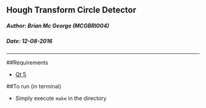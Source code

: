 Hough Transform Circle Detector
-------------------------------------
##### **Author:** Brian Mc George (MCGBRI004)
##### **Date:** 12-08-2016
----------

##Requirements
  - [Qt 5](https://www.qt.io/download-open-source/)

##To run (in terminal)
  - Simply execute ```make``` in the directory
